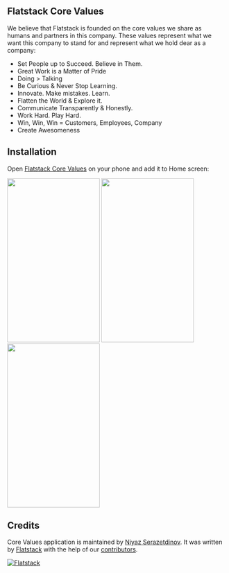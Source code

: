 ## Flatstack Core Values

We believe that Flatstack is founded on the core values
we share as humans and partners in this company.
These values represent what we want this company
to stand for and represent what we hold dear as a company:

* Set People up to Succeed. Believe in Them.
* Great Work is a Matter of Pride
* Doing > Talking
* Be Curious & Never Stop Learning.
* Innovate. Make mistakes. Learn.
* Flatten the World & Explore it.
* Communicate Transparently & Honestly.
* Work Hard. Play Hard.
* Win, Win, Win = Customers, Employees, Company
* Create Awesomeness

## Installation

Open [Flatstack Core Values](http://fs.github.io/core-values/) on your phone
and add it to Home screen:

<img
  src="https://cloud.githubusercontent.com/assets/5984175/7302028/25239418-e9ef-11e4-82a9-5bc43e32f80b.PNG"
  width="213"
  height="378">
<img
  src="https://cloud.githubusercontent.com/assets/5984175/7302026/252238ca-e9ef-11e4-8755-4587ec12ca0f.PNG"
  width="213"
  height="378">
<img
  src="https://cloud.githubusercontent.com/assets/5984175/7302027/252295cc-e9ef-11e4-85b9-5e811d5bd1e7.PNG"
  width="213"
  height="378">

## Credits

Core Values application is maintained by [Niyaz Serazetdinov](http://github.com/NiyazSerazetdinov).
It was written by [Flatstack](http://www.flatstack.com) with the help of our
[contributors](http://github.com/fs/core-values/contributors).

[![Flatstack](https://avatars0.githubusercontent.com/u/15136?v=2&s=200)](http://www.flatstack.com)
